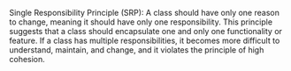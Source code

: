 Single Responsibility Principle (SRP):
A class should have only one reason to change, meaning it should have only one responsibility. This principle suggests that a class should encapsulate one and only one functionality or feature.
If a class has multiple responsibilities, it becomes more difficult to understand, maintain, and change, and it violates the principle of high cohesion.
